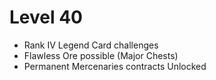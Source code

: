 # Level 40

* Rank IV Legend Card challenges
* Flawless Ore possible (Major Chests)
* Permanent Mercenaries contracts Unlocked
